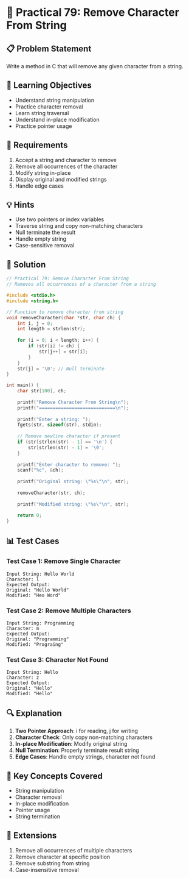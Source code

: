 # 🎯 Practical 79: Remove Character From String

## 📋 Problem Statement

Write a method in C that will remove any given character from a string.

## 🎯 Learning Objectives

- Understand string manipulation
- Practice character removal
- Learn string traversal
- Understand in-place modification
- Practice pointer usage

## 📝 Requirements

1. Accept a string and character to remove
2. Remove all occurrences of the character
3. Modify string in-place
4. Display original and modified strings
5. Handle edge cases

## 💡 Hints

- Use two pointers or index variables
- Traverse string and copy non-matching characters
- Null terminate the result
- Handle empty string
- Case-sensitive removal

## 🔧 Solution

```c
// Practical 79: Remove Character From String
// Removes all occurrences of a character from a string

#include <stdio.h>
#include <string.h>

// Function to remove character from string
void removeCharacter(char *str, char ch) {
    int i, j = 0;
    int length = strlen(str);
    
    for (i = 0; i < length; i++) {
        if (str[i] != ch) {
            str[j++] = str[i];
        }
    }
    str[j] = '\0'; // Null terminate
}

int main() {
    char str[100], ch;
    
    printf("Remove Character From String\n");
    printf("============================\n");
    
    printf("Enter a string: ");
    fgets(str, sizeof(str), stdin);
    
    // Remove newline character if present
    if (str[strlen(str) - 1] == '\n') {
        str[strlen(str) - 1] = '\0';
    }
    
    printf("Enter character to remove: ");
    scanf("%c", &ch);
    
    printf("Original string: \"%s\"\n", str);
    
    removeCharacter(str, ch);
    
    printf("Modified string: \"%s\"\n", str);
    
    return 0;
}
```

## 📊 Test Cases

### Test Case 1: Remove Single Character
```
Input String: Hello World
Character: l
Expected Output:
Original: "Hello World"
Modified: "Heo Word"
```

### Test Case 2: Remove Multiple Characters
```
Input String: Programming
Character: m
Expected Output:
Original: "Programming"
Modified: "Prograing"
```

### Test Case 3: Character Not Found
```
Input String: Hello
Character: z
Expected Output:
Original: "Hello"
Modified: "Hello"
```

## 🔍 Explanation

1. **Two Pointer Approach**: i for reading, j for writing
2. **Character Check**: Only copy non-matching characters
3. **In-place Modification**: Modify original string
4. **Null Termination**: Properly terminate result string
5. **Edge Cases**: Handle empty strings, character not found

## 🎯 Key Concepts Covered

- String manipulation
- Character removal
- In-place modification
- Pointer usage
- String termination

## 🚀 Extensions

1. Remove all occurrences of multiple characters
2. Remove character at specific position
3. Remove substring from string
4. Case-insensitive removal